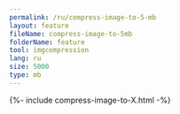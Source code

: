 ```yaml
---
permalink: /ru/compress-image-to-5-mb
layout: feature
fileName: compress-image-to-5mb
folderName: feature
tool: imgcompression
lang: ru
size: 5000
type: mb
---
```


{%- include compress-image-to-X.html -%}
